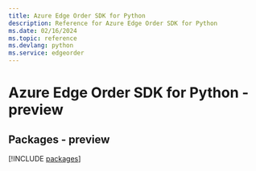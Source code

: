 ```yaml
---
title: Azure Edge Order SDK for Python
description: Reference for Azure Edge Order SDK for Python
ms.date: 02/16/2024
ms.topic: reference
ms.devlang: python
ms.service: edgeorder
---
```

# Azure Edge Order SDK for Python - preview
## Packages - preview
[!INCLUDE [packages](edge-order-index.md)]